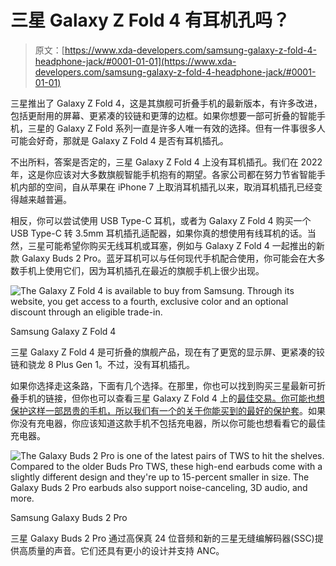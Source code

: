 # 三星 Galaxy Z Fold 4 有耳机孔吗？

> 原文：[https://www.xda-developers.com/samsung-galaxy-z-fold-4-headphone-jack/#0001-01-01](https://www.xda-developers.com/samsung-galaxy-z-fold-4-headphone-jack/#0001-01-01)

三星推出了 Galaxy Z Fold 4，这是其旗舰可折叠手机的最新版本，有许多改进，包括更耐用的屏幕、更紧凑的铰链和更薄的边框。如果你想要一部可折叠的智能手机，三星的 Galaxy Z Fold 系列一直是许多人唯一有效的选择。但有一件事很多人可能会好奇，那就是 Galaxy Z Fold 4 是否有耳机插孔。

不出所料，答案是否定的，三星 Galaxy Z Fold 4 上没有耳机插孔。我们在 2022 年，这是你应该对大多数旗舰智能手机抱有的期望。各家公司都在努力节省智能手机内部的空间，自从苹果在 iPhone 7 上取消耳机插孔以来，取消耳机插孔已经变得越来越普遍。

相反，你可以尝试使用 USB Type-C 耳机，或者为 Galaxy Z Fold 4 购买一个 USB Type-C 转 3.5mm 耳机插孔适配器，如果你真的想使用有线耳机的话。当然，三星可能希望你购买无线耳机或耳塞，例如与 Galaxy Z Fold 4 一起推出的新款 Galaxy Buds 2 Pro。蓝牙耳机可以与任何现代手机配合使用，你可能会在大多数手机上使用它们，因为耳机插孔在最近的旗舰手机上很少出现。

 <picture>![The Galaxy Z Fold 4 is available to buy from Samsung. Through its website, you get access to a fourth, exclusive color and an optional discount through an eligible trade-in.](../Images/7aac5f1bea6abcb9d3e6054d147a2ca9.png)</picture> 

Samsung Galaxy Z Fold 4

三星 Galaxy Z Fold 4 是可折叠的旗舰产品，现在有了更宽的显示屏、更紧凑的铰链和骁龙 8 Plus Gen 1。不过，没有耳机插孔。

如果你选择走这条路，下面有几个选择。在那里，你也可以找到购买三星最新可折叠手机的链接，但你也可以查看三星 Galaxy Z Fold 4 上的[最佳交易。你可能也想保护这样一部昂贵的手机，所以我们有一个](https://www.xda-developers.com/best-samsung-galaxy-z-fold-4-deals/)[的关于你能买到的最好的保护套](https://www.xda-developers.com/best-samsung-galaxy-z-fold-4-cases/)。如果你没有充电器，你应该知道这款手机不包括充电器，所以你可能也想看看它的最佳充电器。

 <picture>![The Galaxy Buds 2 Pro is one of the latest pairs of TWS to hit the shelves. Compared to the older Buds Pro TWS, these high-end earbuds come with a slightly different design and they're up to 15-percent smaller in size. The Galaxy Buds 2 Pro earbuds also support noise-canceling, 3D audio, and more.](../Images/57bdf2634323b8d4d36af2b6d02dcf3b.png)</picture> 

Samsung Galaxy Buds 2 Pro

三星 Galaxy Buds 2 Pro 通过高保真 24 位音频和新的三星无缝编解码器(SSC)提供高质量的声音。它们还具有更小的设计并支持 ANC。